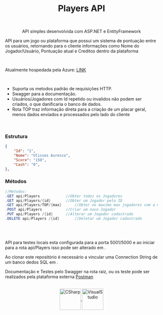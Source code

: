 <h1 align="center">
  Players API
</h1>
<br>  
<div align="center">
 <p>API simples desenvolvida com ASP.NET e EntityFramework</p>
</div>
<div>
<p> API para um jogo ou plataforma que possui um sistema de pontuação entre os usuários, retornando para o cliente informações como Nome do Jogador/Usuário, Pontuação atual e Creditos dentro da plataforma</p>
<br>
<p> Atualmente hospedada pela Azure: <a href="https://ulissesplayerapi.azurewebsites.net/">LINK</a></p>
<br>
</div>
<div>
<ul>
<li>Suporta os metodos padrão de requisições HTTP.</li>
<li>Swagger para a documentação.</li>
<li>Usuários/Jogadores com Id repetido ou invalidos não podem ser criados, o que danificaria o banco de dados.</li>
<li>Rota TOP traz informação direta para a criação de um placar geral, menos dados enviados e processados pelo lado do cliente</li>
<ul>
<br>
</div>
<h3>Estrutura</h3> 
	
````json
{
	"Id": "1",
	"Nome": "Ulisses Auresco",
	"Score": "150",
	"Cash": "0",	
},
````

<h3>Métodos</h3> 

```C#
//Metodos:
.GET api/Players    		//Obter todos os Jogadores
.GET api/Players/{id}    	//Obter um Jogador pelo ID
.GET api/Players/TOP/{max}      //Obter no maximo max jogadores com a maior pontuação
.POST api/Players    		//Criar um novo Jogador
.PUT api/Players /{id}    	//Alterar um Jogador cadastrado
.DELETE api/Players /{id}   	//Deletar um Jogador cadastrado
```
<br>
<div>
<br>  
<p>API para testes locais esta configurada para a porta 5001/5000 e ao iniciar para a rota api/Players isso pode ser alterado em .</p>
<p>Ao clonar este repositório é necessário a vincular uma Connection String de um banco dedos SQL em .</p>
<p>Documentação e Testes pelo Swagger na rota raiz, ou os teste pode ser realizados pela plataforma externa <a href="https://www.postman.com/">Postman</a> </p>
</div>
<br>
<div align="center" style=" display: inline_block;"> 
 <a href="https://visualstudio.microsoft.com/pt-br/">
  <img align="center" alt="CSharp"  height="70" width="70"  src="https://icongr.am/devicon/csharp-original.svg?size=128&color=currentColor">
  <img align="center" alt="VisualStudio" height="70" width="70" src="https://icongr.am/devicon/visualstudio-plain.svg?size=128&color=currentColor">
    </a>
</div>
